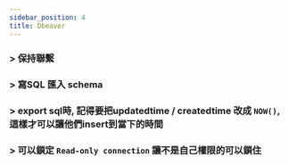 ```yaml
---
sidebar_position: 4
title: Dbeaver
---
```

### > 保持聯繫


### > 寫SQL 匯入 schema


### > export sql時, 記得要把updatedtime / createdtime 改成 `NOW()`, 這樣才可以讓他們insert到當下的時間

### > 可以鎖定 `Read-only connection` 讓不是自己權限的可以鎖住


